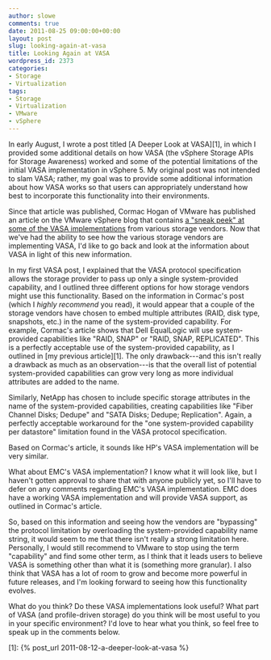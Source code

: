 ```yaml
---
author: slowe
comments: true
date: 2011-08-25 09:00:00+00:00
layout: post
slug: looking-again-at-vasa
title: Looking Again at VASA
wordpress_id: 2373
categories:
- Storage
- Virtualization
tags:
- Storage
- Virtualization
- VMware
- vSphere
---
```


In early August, I wrote a post titled [A Deeper Look at VASA][1], in which I provided some additional details on how VASA (the vSphere Storage APIs for Storage Awareness) worked and some of the potential limitations of the initial VASA implementation in vSphere 5. My original post was not intended to slam VASA; rather, my goal was to provide some additional information about how VASA works so that users can appropriately understand how best to incorporate this functionality into their environments.

Since that article was published, Cormac Hogan of VMware has published an article on the VMware vSphere blog that contains [a "sneak peek" at some of the VASA implementations](http://blogs.vmware.com/vsphere/2011/08/a-sneak-peek-at-how-vmwares-storage-partners-are-using-vasa.html) from various storage vendors. Now that we've had the ability to see how the various storage vendors are implementing VASA, I'd like to go back and look at the information about VASA in light of this new information.

In my first VASA post, I explained that the VASA protocol specification allows the storage provider to pass up only a single system-provided capability, and I outlined three different options for how storage vendors might use this functionality. Based on the information in Cormac's post (which I _highly recommend_ you read), it would appear that a couple of the storage vendors have chosen to embed multiple attributes (RAID, disk type, snapshots, etc.) in the name of the system-provided capability. For example, Cormac's article shows that Dell EqualLogic will use system-provided capabilities like "RAID, SNAP" or "RAID, SNAP, REPLICATED". This is a perfectly acceptable use of the system-provided capability, as I outlined in [my previous article][1]. The only drawback---and this isn't really a drawback as much as an observation---is that the overall list of potential system-provided capabilities can grow very long as more individual attributes are added to the name. 

Similarly, NetApp has chosen to include specific storage attributes in the name of the system-provided capabilities, creating capabilities like "Fiber Channel Disks; Dedupe" and "SATA Disks; Dedupe; Replication". Again, a perfectly acceptable workaround for the "one system-provided capability per datastore" limitation found in the VASA protocol specification.

Based on Cormac's article, it sounds like HP's VASA implementation will be very similar.

What about EMC's VASA implementation? I know what it will look like, but I haven't gotten approval to share that with anyone publicly yet, so I'll have to defer on any comments regarding EMC's VASA implementation. EMC does have a working VASA implementation and will provide VASA support, as outlined in Cormac's article.

So, based on this information and seeing how the vendors are "bypassing" the protocol limitation by overloading the system-provided capability name string, it would seem to me that there isn't really a strong limitation here. Personally, I would still recommend to VMware to stop using the term "capability" and find some other term, as I think that it leads users to believe VASA is something other than what it is (something more granular). I also think that VASA has a lot of room to grow and become more powerful in future releases, and I'm looking forward to seeing how this functionality evolves.

What do you think? Do these VASA implementations look useful? What part of VASA (and profile-driven storage) do you think will be most useful to you in your specific environment? I'd love to hear what you think, so feel free to speak up in the comments below.

[1]: {% post_url 2011-08-12-a-deeper-look-at-vasa %}
